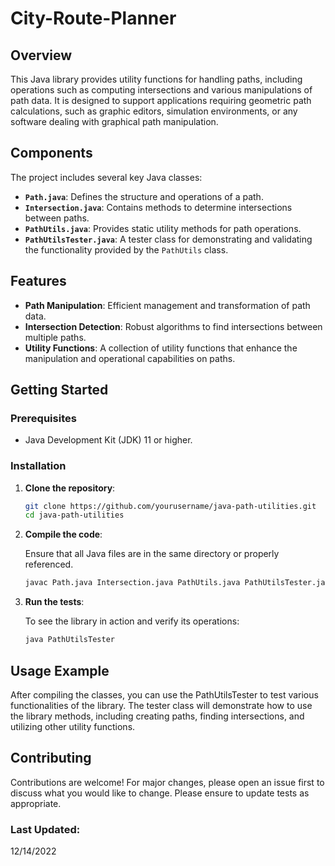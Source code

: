# City-Route-Planner

## Overview

This Java library provides utility functions for handling paths, including operations such as computing intersections and various manipulations of path data. It is designed to support applications requiring geometric path calculations, such as graphic editors, simulation environments, or any software dealing with graphical path manipulation.

## Components

The project includes several key Java classes:

- **`Path.java`**: Defines the structure and operations of a path.
- **`Intersection.java`**: Contains methods to determine intersections between paths.
- **`PathUtils.java`**: Provides static utility methods for path operations.
- **`PathUtilsTester.java`**: A tester class for demonstrating and validating the functionality provided by the `PathUtils` class.

## Features

- **Path Manipulation**: Efficient management and transformation of path data.
- **Intersection Detection**: Robust algorithms to find intersections between multiple paths.
- **Utility Functions**: A collection of utility functions that enhance the manipulation and operational capabilities on paths.

## Getting Started

### Prerequisites

- Java Development Kit (JDK) 11 or higher.

### Installation

1. **Clone the repository**:

   ```bash
   git clone https://github.com/yourusername/java-path-utilities.git
   cd java-path-utilities
   ```
   
2. **Compile the code**:
   
   Ensure that all Java files are in the same directory or properly referenced.
   ```bash
   javac Path.java Intersection.java PathUtils.java PathUtilsTester.java
   ```

3. **Run the tests**:

   To see the library in action and verify its operations:
   ```bash
   java PathUtilsTester
   ```

## Usage Example
After compiling the classes, you can use the PathUtilsTester to test various functionalities of the library. The tester class will demonstrate how to use the library methods, including creating paths, finding intersections, and utilizing other utility functions.

## Contributing
Contributions are welcome! For major changes, please open an issue first to discuss what you would like to change. Please ensure to update tests as appropriate.

### Last Updated:
12/14/2022
